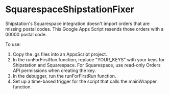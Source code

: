 # SquarespaceShipstationFixer
Shipstation's Squarespace integration doesn't import orders that are missing postal codes. This Google Apps Script resends those orders with a 00000 postal code.


To use:
1. Copy the .gs files into an AppsScript project.
2. In the runForFirstRun function, replace "YOUR_KEYS" with your keys for Shipstation and Squarespace. For Squarespace, use read-only Orders API permissions when creating the key. 
3. In the debugger, run the runForFirstRun function.
4. Set up a time-based trigger for the script that calls the mainWrapper function.
